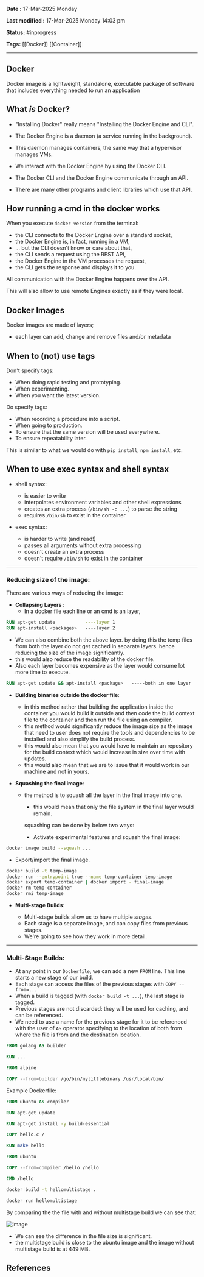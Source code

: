 **Date :** 17-Mar-2025  Monday

**Last modified :** 17-Mar-2025  Monday 14:03 pm

**Status:**   #inprogress 

**Tags:**   [[Docker]] [[Container]] 

---
##  **Docker**

Docker image is a lightweight, standalone, executable package of software that includes everything needed to run an application

## What _is_ Docker?

- "Installing Docker" really means "Installing the Docker Engine and CLI".
    
- The Docker Engine is a daemon (a service running in the background).
    
- This daemon manages containers, the same way that a hypervisor manages VMs.
    
- We interact with the Docker Engine by using the Docker CLI.
    
- The Docker CLI and the Docker Engine communicate through an API.
    
- There are many other programs and client libraries which use that API.



## How running a cmd in the docker works


When you execute `docker version` from the terminal:

- the CLI connects to the Docker Engine over a standard socket,
- the Docker Engine is, in fact, running in a VM,
- ... but the CLI doesn't know or care about that,
- the CLI sends a request using the REST API,
- the Docker Engine in the VM processes the request,
- the CLI gets the response and displays it to you.

All communication with the Docker Engine happens over the API.

This will also allow to use remote Engines exactly as if they were local.


## Docker Images

Docker images are made of layers;
 - each layer can add, change and remove files and/or metadata
 
 ##  When to (not) use tags
 

Don't specify tags:

- When doing rapid testing and prototyping.
- When experimenting.
- When you want the latest version.

Do specify tags:

- When recording a procedure into a script.
- When going to production.
- To ensure that the same version will be used everywhere.
- To ensure repeatability later.

This is similar to what we would do with `pip install`, `npm install`, etc.

## When to use exec syntax and shell syntax

- shell syntax:
    
    - is easier to write
    - interpolates environment variables and other shell expressions
    - creates an extra process (`/bin/sh -c ...`) to parse the string
    - requires `/bin/sh` to exist in the container
- exec syntax:
    
    - is harder to write (and read!)
    - passes all arguments without extra processing
    - doesn't create an extra process
    - doesn't require `/bin/sh` to exist in the container

--- 
### **Reducing size of the image**:

There are various ways of reducing the image:

- **Collapsing Layers :** 
	 - In a docker file each line or an cmd is an layer, 
```Dockerfile
RUN apt-get update           ----layer 1
RUN apt-install <packages>   ----layer 2
```
- We can also combine both the above layer. by doing this the temp files from both the layer do not get cached in separate layers. hence reducing the size of the image significantly.
- this would also reduce the readability of the docker file.
- Also each layer becomes expensive as the layer would consume lot more time to execute.
	
```Dockerfile
RUN apt-get update && apt-install <package>   -----both in one layer
```



- **Building binaries outside the docker file**:

	- in this method rather that building the application inside the container you would build it outside and then code the build context file to the container and then run the file using an compiler.
	- this method would significantly reduce the image size as the image that need to user does not require the tools and dependencies to be installed and also simplify the build process.
	- this would also mean that you would have to maintain an repository for the build context which would increase in size over time with updates.
	- this would also mean that we are to issue that it would work in our machine and not in yours.



- **Squashing the final image**:

	- the method is to squash all the layer in the final image into one.
		- this would mean that only the file system in the final layer would remain.
		
		squashing can be done by below two ways:
		- Activate experimental features and squash the final image:
```bash
docker image build --squash ...
```

- Export/import the final image.

```bash
docker build -t temp-image .
docker run --entrypoint true --name temp-container temp-image
docker export temp-container | docker import - final-image
docker rm temp-container
docker rmi temp-image
```

- **Multi-stage Builds**:

	 - Multi-stage builds allow us to have multiple _stages_.
	- Each stage is a separate image, and can copy files from previous stages.
	- We're going to see how they work in more detail.

---


### **Multi-Stage Builds:**

-  At any point in our `Dockerfile`, we can add a new `FROM` line. This line starts a new stage of our build.
- Each stage can access the files of the previous stages with `COPY --from=...`
- When a build is tagged (with `docker build -t ...`), the last stage is tagged.
- Previous stages are not discarded: they will be used for caching, and can be referenced.
- We need to use a name for the previous stage for it to be referenced with the user of `AS` operator specifying to the location of both from where the file is from and the destination location.

```Dockerfile
FROM golang AS builder

RUN ...

FROM alpine

COPY --from=builder /go/bin/mylittlebinary /usr/local/bin/
```

Example Dockerfile:

```Dockerfile
FROM ubuntu AS compiler

RUN apt-get update

RUN apt-get install -y build-essential

COPY hello.c /

RUN make hello

FROM ubuntu

COPY --from=compiler /hello /hello

CMD /hello
```

```Bash
docker build -t hellomultistage .

docker run hellomultistage
```


By comparing the the file with and without multistage build we can see that:

![image](https://github.com/user-attachments/assets/05b58811-3a86-446f-bd37-0e88685e3492)

- We can see the difference in the file size is significant.
- the multistage build is close to the ubuntu image and the image without multistage build is at 449 MB.













## **References**
